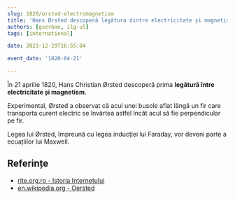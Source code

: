 ```yaml
---
slug: 1820/orsted-electromagnetism
title: 'Hans Ørsted descoperă legătura dintre electricitate și magnetism'
authors: [gserban, ilg-ul]
tags: [international]

date: 2023-12-29T16:55:04

event_date: '1820-04-21'

---
```


În 21 aprilie 1820, Hans Christian Ørsted descoperă prima **legătură
între electricitate și magnetism**.

<!-- truncate -->

Experimental, Ørsted a observat că acul unei busole aflat lângă un
fir care transporta curent electric se învârtea astfel încât acul
să fie perpendicular pe fir.

Legea lui Ørsted, împreună cu legea inducției lui Faraday, vor
deveni parte a ecuațiilor lui Maxwell.

## Referințe

- [rite.org.ro - Istoria Internetului](https://rite.org.ro/istoria-internetului/)
- [en.wikipedia.org - Oersted](https://en.wikipedia.org/wiki/Oersted%27s_law)
